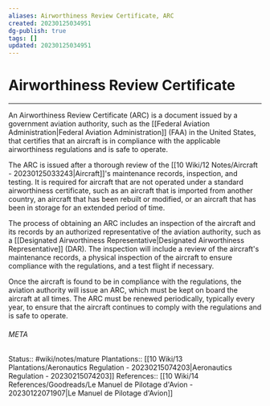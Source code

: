 ```yaml
---
aliases: Airworthiness Review Certificate, ARC
created: 20230125034951
dg-publish: true
tags: []
updated: 20230125034951
---
```

# Airworthiness Review Certificate
---
An Airworthiness Review Certificate (ARC) is a document issued by a government aviation authority, such as the [[Federal Aviation Administration\|Federal Aviation Administration]] (FAA) in the United States, that certifies that an aircraft is in compliance with the applicable airworthiness regulations and is safe to operate.

The ARC is issued after a thorough review of the [[10 Wiki/12 Notes/Aircraft - 20230125033243\|Aircraft]]'s maintenance records, inspection, and testing. It is required for aircraft that are not operated under a standard airworthiness certificate, such as an aircraft that is imported from another country, an aircraft that has been rebuilt or modified, or an aircraft that has been in storage for an extended period of time.

The process of obtaining an ARC includes an inspection of the aircraft and its records by an authorized representative of the aviation authority, such as a [[Designated Airworthiness Representative\|Designated Airworthiness Representative]] (DAR). The inspection will include a review of the aircraft's maintenance records, a physical inspection of the aircraft to ensure compliance with the regulations, and a test flight if necessary.

Once the aircraft is found to be in compliance with the regulations, the aviation authority will issue an ARC, which must be kept on board the aircraft at all times. The ARC must be renewed periodically, typically every year, to ensure that the aircraft continues to comply with the regulations and is safe to operate.



###### META
Status:: #wiki/notes/mature 
Plantations:: [[10 Wiki/13 Plantations/Aeronautics Regulation - 20230215074203\|Aeronautics Regulation - 20230215074203]]
References:: [[10 Wiki/14 References/Goodreads/Le Manuel de Pilotage d'Avion - 20230122071907\|Le Manuel de Pilotage d'Avion]]
